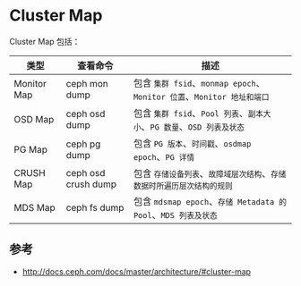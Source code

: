 # Cluster Map

Cluster Map 包括：

| 类型        | 查看命令            | 描述                                                                    |
| ----------- | ------------------- | ----------------------------------------------------------------------- |
| Monitor Map | ceph mon dump       | 包含 `集群 fsid`、`monmap epoch`、`Monitor 位置`、`Monitor 地址和端口`  |
| OSD Map     | ceph osd dump       | 包含 `集群 fsid`、`Pool 列表`、`副本大小`、`PG 数量`、`OSD 列表及状态`  |
| PG Map      | ceph pg dump        | 包含 `PG 版本`、`时间戳`、`osdmap epoch`、`PG 详情`                     |
| CRUSH Map   | ceph osd crush dump | 包含 `存储设备列表`、`故障域层次结构`、`存储数据时所遍历层次结构的规则` |
| MDS Map     | ceph fs dump        | 包含 `mdsmap epoch`、`存储 Metadata 的 Pool`、`MDS 列表及状态`          |

## 参考

* <http://docs.ceph.com/docs/master/architecture/#cluster-map>